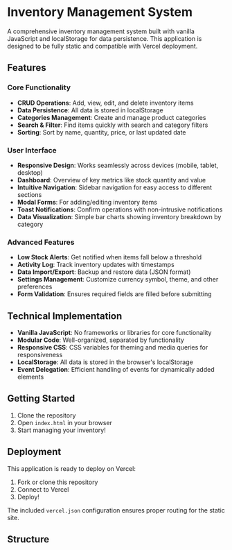 # Inventory Management System

A comprehensive inventory management system built with vanilla JavaScript and localStorage for data persistence. This application is designed to be fully static and compatible with Vercel deployment.

## Features

### Core Functionality
- **CRUD Operations**: Add, view, edit, and delete inventory items
- **Data Persistence**: All data is stored in localStorage
- **Categories Management**: Create and manage product categories
- **Search & Filter**: Find items quickly with search and category filters
- **Sorting**: Sort by name, quantity, price, or last updated date

### User Interface
- **Responsive Design**: Works seamlessly across devices (mobile, tablet, desktop)
- **Dashboard**: Overview of key metrics like stock quantity and value
- **Intuitive Navigation**: Sidebar navigation for easy access to different sections
- **Modal Forms**: For adding/editing inventory items
- **Toast Notifications**: Confirm operations with non-intrusive notifications
- **Data Visualization**: Simple bar charts showing inventory breakdown by category

### Advanced Features
- **Low Stock Alerts**: Get notified when items fall below a threshold
- **Activity Log**: Track inventory updates with timestamps
- **Data Import/Export**: Backup and restore data (JSON format)
- **Settings Management**: Customize currency symbol, theme, and other preferences
- **Form Validation**: Ensures required fields are filled before submitting

## Technical Implementation

- **Vanilla JavaScript**: No frameworks or libraries for core functionality
- **Modular Code**: Well-organized, separated by functionality
- **Responsive CSS**: CSS variables for theming and media queries for responsiveness
- **LocalStorage**: All data is stored in the browser's localStorage
- **Event Delegation**: Efficient handling of events for dynamically added elements

## Getting Started

1. Clone the repository
2. Open `index.html` in your browser
3. Start managing your inventory!

## Deployment

This application is ready to deploy on Vercel:

1. Fork or clone this repository
2. Connect to Vercel
3. Deploy!

The included `vercel.json` configuration ensures proper routing for the static site.

## Structure

